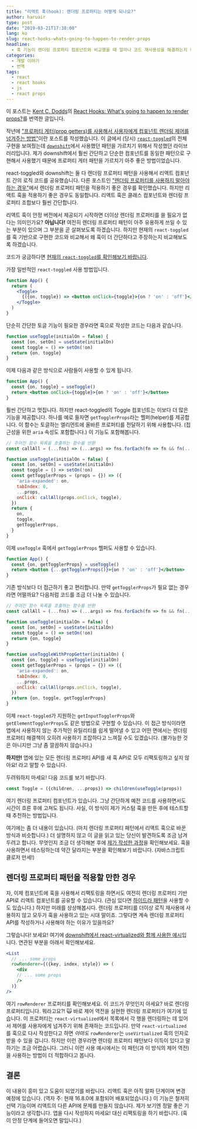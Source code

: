 ```yaml
---
title: "리액트 훅(hook): 렌더링 프로퍼티는 어떻게 되나요?"
author: haruair
type: post
date: "2019-03-21T17:38:00"
lang: ko
slug: react-hooks-whats-going-to-happen-to-render-props
headline:
  - 훅 기능이 렌더링 프로퍼티 컴포넌트와 비교했을 때 얼마나 코드 재사용성을 해결하는지 확인합니다.
categories:
  - 개발 이야기
  - 번역
tags:
  - react
  - react hooks
  - js
  - react props
---
```


<div class="translation-note">

이 포스트는 [Kent C. Dodds](https://twitter.com/kentcdodds)의 [React Hooks: What's going to happen to render props?](https://kentcdodds.com/blog/react-hooks-whats-going-to-happen-to-render-props)를 번역한 글입니다.

</div>

작년에 ["프로퍼티 게터(prop getters)를 사용해서 사용자에게 컴포넌트 렌더링 제어를 넘겨주는 방법"](https://blog.kentcdodds.com/how-to-give-rendering-control-to-users-with-prop-getters-549eaef76acf)이란 포스트를 작성했습니다. 이 글에서 (당시) [`react-toggled`](https://github.com/kentcdodds/react-toggled)의 전체 구현을 보여줬는데 [`downshift`](https://github.com/paypal/downshift)에서 사용했던 패턴을 가르치기 위해서 작성했던 라이브러리입니다. 제가 downshift에서 훨씬 간단하고 단순한 컴포넌트를 동일한 패턴으로 구현해서 사용했기 때문에 프로퍼티 게터 패턴을 가르치기 아주 좋은 방법이었습니다. 

react-toggled와 downshift는 둘 다 렌더링 프로퍼티 패턴을 사용해서 리액트 컴포넌트 간의 로직 코드를 공유했습니다. 다른 포스트인 ["렌더링 프로퍼티를 사용하지 말아야 하는 경우"](https://blog.kentcdodds.com/when-to-not-use-render-props-5397bbeff746)에서 렌더링 프로퍼티 패턴을 적용하기 좋은 경우를 확인했습니다. 하지만 리액트 훅을 적용하기 좋은 경우도 동일합니다. 리액트 훅은 클래스 컴포넌트와 렌더링 프로퍼티 조합보다 훨씬 간단합니다.

리액트 훅이 안정 버전에서 제공되기 시작하면 더이상 렌더링 프로퍼티를 쓸 필요가 없다는 의미인가요? **아닙니다!** 여전히 렌더링 프로퍼티 패턴이 아주 유용하게 쓰일 수 있는 부분이 있으며 그 부분을 곧 살펴보도록 하겠습니다. 하지만 현재의 `react-toggled`를 훅 기반으로 구현한 코드와 비교해서 왜 훅이 더 간단하다고 주장하는지 비교해보도록 하겠습니다.

코드가 궁금하다면 [현재의 `react-toggled`를 확인해보기 바랍니다](https://github.com/kentcdodds/react-toggled/blob/8452a1f2a4ec7b64588cd8c9812e0faf8deb0271/src/index.js).

가장 일반적인 `react-toggled` 사용 방법입니다.

```jsx
function App() {
  return (
    <Toggle>
      {({on, toggle}) => <button onClick={toggle}>{on ? 'on' : 'off'}</button>}
    </Toggle>
  )
}
```

단순히 간단한 토글 기능이 필요한 경우라면 훅으로 작성한 코드는 다음과 같습니다.

```js
function useToggle(initialOn = false) {
  const [on, setOn] = useState(initialOn)
  const toggle = () => setOn(!on)
  return {on, toggle}
}
```

이제 다음과 같은 방식으로 사람들이 사용할 수 있게 됩니다.

```jsx
function App() {
  const {on, toggle} = useToggle()
  return <button onClick={toggle}>{on ? 'on' : 'off'}</button>
}
```

훨씬 간단하고 멋집니다. 하지만 react-toggled의 Toggle 컴포넌트는 이보다 더 많은 기능을 제공합니다. 하나를 예로 들자면 `getTogglerProps`라는 헬퍼(helper)를 제공합니다. 이 함수는 토글하는 엘리먼트에 올바른 프로퍼티를 전달하기 위해 사용합니다. (접근성을 위한 `aria` 속성도 포함합니다.) 이 기능도 포함해봅니다.

```js
// 주어진 함수 목록을 호출하는 함수를 반환
const callAll = (...fns) => (...args) => fns.forEach(fn => fn && fn(...args))

function useToggle(initialOn = false) {
  const [on, setOn] = useState(initialOn)
  const toggle = () => setOn(!on)
  const getTogglerProps = (props = {}) => ({
    'aria-expanded': on,
    tabIndex: 0,
    ...props,
    onClick: callAll(props.onClick, toggle),
  })
  return {
    on,
    toggle,
    getTogglerProps,
  }
}
```

이제 `useToggle` 훅에서 `getTogglerProps` 헬퍼도 사용할 수 있습니다.

```jsx
function App() {
  const {on, getTogglerProps} = useToggle()
  return <button {...getTogglerProps()}>{on ? 'on' : 'off'}</button>
}
```

기존 방식보다 더 접근하기 좋고 편리합니다. 만약 `getTogglerProps`가 필요 없는 경우라면 어떨까요? 다음처럼 코드를 조금 더 나눌 수 있습니다.

```js
// 주어진 함수 목록을 호출하는 함수를 반환
const callAll = (...fns) => (...args) => fns.forEach(fn => fn && fn(...args))

function useToggle(initialOn = false) {
  const [on, setOn] = useState(initialOn)
  const toggle = () => setOn(!on)
  return {on, toggle}
}

function useToggleWithPropGetter(initialOn) {
  const {on, toggle} = useToggle(initialOn)
  const getTogglerProps = (props = {}) => ({
    'aria-expanded': on,
    tabIndex: 0,
    ...props,
    onClick: callAll(props.onClick, toggle),
  })
  return {on, toggle, getTogglerProps}
}
```

이제 `react-toggled`가 지원하는 `getInputTogglerProps`와 `getElementTogglerProps`도 같은 방법으로 구현할 수 있습니다. 이 접근 방식이라면 앱에서 사용하지 않는 추가적인 유틸리티를 쉽게 떨어낼 수 있고 어떤 면에서는 렌더링 프로퍼티 해결책이 오히려 사용하기 조잡하다고 느껴질 수도 있겠습니다. (불가능한 것은 아니지만 그냥 좀 깔끔하지 않습니다.) 

**하지만!** 앱에 있는 모든 렌더링 프로퍼티 API를 새 훅 API로 모두 리팩토링하고 싶지 않아요! 라고 말할 수 있습니다.

두려워하지 마세요! 다음 코드를 보기 바랍니다.

```js
const Toggle = ({children, ...props}) => children(useToggle(props))
```

여기 렌더링 프로퍼티 컴포넌트가 있습니다. 그냥 간단하게 예전 코드를 사용하면서도 시간이 흐른 후에 고쳐도 됩니다. 사실, 이 방식이 제가 커스텀 훅을 만든 후에 테스트할 때 추천하는 방법입니다.

여기에는 좀 더 내용이 있습니다. (마치 렌더링 프로퍼티 패턴에서 리액트 훅으로 바꾼 방식과 비슷합니다.) 더 설명하지 않고 이 글을 읽고 있는 당신이 발견하도록 조금 남겨두려고 합니다. 무엇인지 조금 더 생각해본 후에 [제가 작성한 과정](https://www.youtube.com/watch?v=_eVyLVFlSQk&list=PLV5CVI1eNcJgCrPH_e6d57KRUTiDZgs0u)을 확인해보세요. 훅을 사용하면서 테스팅하는데 약간 달라지는 부분을 확인해보기 바랍니다. (자바스크립트 클로저 만세!)

## 렌더링 프로퍼티 패턴을 적용할 만한 경우

자, 이제 컴포넌트에 훅을 사용해서 리팩토링을 하면서도 여전히 렌더링 프로퍼티 기반 API로 리액트 컴포넌트를 공유할 수 있습니다. (관심 있다면 [하이드라 패턴](https://americanexpress.io/hydra/)을 사용할 수도 있습니다.) 하지만 미래를 상상해봅시다. 렌더링 프로퍼티를 더이상 로직 재사용에 사용하지 않고 모두가 훅을 사용하고 있는 시대 말이죠. 그렇다면 계속 렌더링 프로퍼티 API를 작성하거나 사용해야 하는 이유가 있을까요?

그렇습니다! 보세요! 여기에 [downshift에서 react-virtualized와 함께 사용한 예시](https://github.com/paypal/downshift/blob/9b3467dce2be59832765277570857de5679d8392/stories/examples/windowing-with-react-virtualized.js)입니다. 연관된 부분을 아래서 확인해보세요.

```jsx
<List
  // ... some props
  rowRenderer={({key, index, style}) => (
    <div
    // ... some props
    />
  )}
/>
```

여기 `rowRenderer` 프로퍼티를 확인해보세요. 이 코드가 무엇인지 아세요? 바로 렌더링 프로퍼티입니다. 뭐라고요?! 🙀 바로 제어 역전을 실현한 렌더링 프로퍼티가 여기에 있습니다. 이 프로퍼티는 `react-virtualized`에서 목록에서 각 행을 렌더링하는 데 있어서 제어를 사용자에게 넘겨주기 위해 존재하는 코드입니다. 만약 `react-virtualized`를 훅으로 다시 작성한다고 하면 _아마도_ `rowRenderer`는 `useVirtualized` 훅의 인자로 받을 수 있을 겁니다. 하지만 이런 경우라면 렌더링 프로퍼티 패턴보다 이득이 있다고 말하기는 조금 어렵습니다. 그러니 이런 사용 예시에서는 이 패턴(과 이 방식의 제어 역전)을 사용하는 방법이 더 적합하다고 봅니다.

## 결론

이 내용이 흥미 있고 도움이 되었기를 바랍니다. 리액트 훅은 아직 알파 단계이며 변경 예정에 있습니다. (역자 주: 현재 16.8.0에 포함되어 배포되었습니다.) 이 기능은 철저히 선택 기능이며 리액트의 다른 API에 문제를 만들지 않습니다. 제가 보기엔 정말 좋은 기능이라고 생각합니다. 앱을 다시 작성하지 마세요! 대신 리팩토링을 하기 바랍니다. (훅이 안정 단계에 들어오면 말입니다.)
